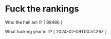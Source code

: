 # Fuck the rankings

Who the hell am I?
{ 89486 }

What fucking year is it?
[ 2024-02-09T00:51:26Z ]
